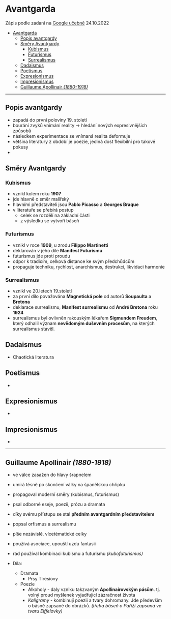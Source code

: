 # Avantgarda
Zápis podle zadaní na [Google učebně](https://classroom.google.com/c/NTQ0MTMyNzk2MDU0/a/NTU3NTE3ODg0MzM3/details) 24.10.2022
- [Avantgarda](#avantgarda)
  - [Popis avantgardy](#popis-avantgardy)
  - [Směry Avantgardy](#směry-avantgardy)
    - [Kubismus](#kubismus)
    - [Futurismus](#futurismus)
    - [Surrealismus](#surrealismus)
  - [Dadaismus](#dadaismus)
  - [Poetismus](#poetismus)
  - [Expresionismus](#expresionismus)
  - [Impresionismus](#impresionismus)
  - [Guillaume Apollinair _(1880-1918)_](#guillaume-apollinair-1880-1918)

---

## Popis avantgardy

- zapadá do první poloviny 19. století
- bourání zvyků vnímání reality -> hledání nových expresivnějších způsobů
- následkem experimentace se vnímaná realita deformuje
- většina literatury z období je poezie, jediná dost flexibilní pro takové pokusy
- 

## Směry Avantgardy
  
### Kubismus

- vznikl kolem roku **1907**
- jde hlavně o směr malířský
- hlavními představiteli jsou **Pablo Picasso** a **Georges Braque**
- v literatuře se přebírá postup
  - celek se rozdělí na základní části
  - z výsledku se vytvoří báseň

### Futurismus

- vznikl v roce **1909**, u zrodu **Filippo Martinetti**
- deklarován v jeho díle **Manifest Futurismu**
- futurismus jde proti proudu
- odpor k tradicím, celková distance ke svým předchůdcům
- propaguje techniku, rychlost, anarchismus, destrukci, likvidaci harmonie

### Surrealismus

- vznikl ve 20.letech 19.století
- za první dílo považována **Magnetická pole** od autorů **Soupaulta** a **Bretona**
- deklarace surrealismu, **Manifest surrealismu** od **André Bretona** roku **1924**
- surrealismus byl ovlivněn rakouským lékařem **Sigmundem Freudem**, který odhalil význam **nevědomým duševním procesům**, na kterých surrealismus stavěl.

## Dadaismus

- Chaotická literatura


## Poetismus

- 


## Expresionismus

-  

## Impresionismus

-  

---

## Guillaume Apollinair _(1880-1918)_

- ve válce zasažen do hlavy šrapnelem
- umírá těsně po skončení války na španělskou chřipku
- propagoval moderní směry (kubismus, futurismus)
- psal odborné eseje, poezii, prózu a dramata
- díky svému přístupu se stal **předním avantgardním představitelem**
- popsal orfismus a surrealismu
- píše nezávislé, vícetématické celky
- používá asociace, upouští uzdu fantasii
- rád používal kombinaci kubismu a futurismu _(kubofuturismus)_

- Díla:

  - Dramata
    - Prsy Tiresiovy
  - Poezie
    - Alkoholy - daly vzniku takzvaným **Apollinairovským pásům**. tj. volný proud myšlenek vyjadřující zázračnost života
    - _Kaligramy_ - kombinují poezii a tvary dohromany. Jde především o básně zapsané do obrázků. _(třeba báseň o Paříži zapsaná ve tvaru Eiffelovky)_
